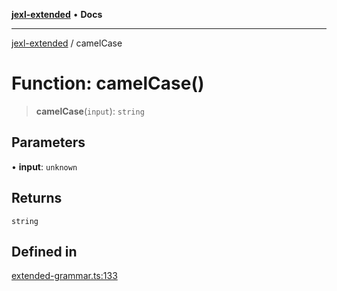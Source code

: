 [**jexl-extended**](../README.md) • **Docs**

***

[jexl-extended](../globals.md) / camelCase

# Function: camelCase()

> **camelCase**(`input`): `string`

## Parameters

• **input**: `unknown`

## Returns

`string`

## Defined in

[extended-grammar.ts:133](https://github.com/nikoraes/jexl-extended/blob/db8adde102268337995e72b2224f129152316ed5/src/extended-grammar.ts#L133)
